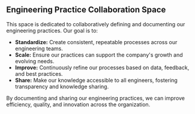 ## Engineering Practice Collaboration Space

This space is dedicated to collaboratively defining and documenting our engineering practices. Our goal is to:

* **Standardize:** Create consistent, repeatable processes across our engineering teams.
* **Scale:** Ensure our practices can support the company's growth and evolving needs.
* **Improve:** Continuously refine our processes based on data, feedback, and best practices.
* **Share:** Make our knowledge accessible to all engineers, fostering transparency and knowledge sharing.

By documenting and sharing our engineering practices, we can improve efficiency, quality, and innovation across the organization.
